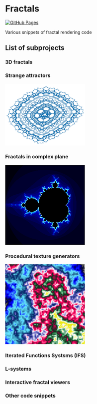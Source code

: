 # Fractals

[![GitHub Pages](https://img.shields.io/badge/%20-GitHub%20Pages-informational)](https://tisnik.github.io/fractals/)

Various snippets of fractal rendering code

## List of subprojects

### 3D fractals

### Strange attractors

[![Strange attractor](docs/attractors/2D/hopalong.png)](attractors/index.md)

### Fractals in complex plane

[![Fractal in complex plane](docs/complex/mandelbrot_small.png)](complex/index.md)

### Procedural texture generators

[![Procedural texture](docs/textures/patternE_perlin_noise2.png)](textures/index.md)

### Iterated Functions Systsms (IFS)

### L-systems

### Interactive fractal viewers

### Other code snippets
